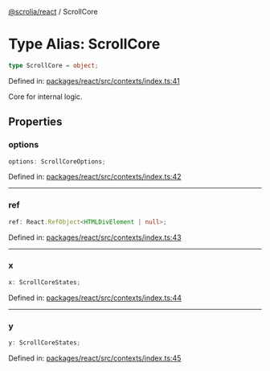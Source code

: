 [@scrolia/react](../README.md) / ScrollCore

# Type Alias: ScrollCore

```ts
type ScrollCore = object;
```

Defined in: [packages/react/src/contexts/index.ts:41](https://github.com/alpheustangs/scrolia/blob/99f515e4b0095d09a280c57c2fd0f9cf08d6dcf1/packages/react/src/contexts/index.ts#L41)

Core for internal logic.

## Properties

### options

```ts
options: ScrollCoreOptions;
```

Defined in: [packages/react/src/contexts/index.ts:42](https://github.com/alpheustangs/scrolia/blob/99f515e4b0095d09a280c57c2fd0f9cf08d6dcf1/packages/react/src/contexts/index.ts#L42)

***

### ref

```ts
ref: React.RefObject<HTMLDivElement | null>;
```

Defined in: [packages/react/src/contexts/index.ts:43](https://github.com/alpheustangs/scrolia/blob/99f515e4b0095d09a280c57c2fd0f9cf08d6dcf1/packages/react/src/contexts/index.ts#L43)

***

### x

```ts
x: ScrollCoreStates;
```

Defined in: [packages/react/src/contexts/index.ts:44](https://github.com/alpheustangs/scrolia/blob/99f515e4b0095d09a280c57c2fd0f9cf08d6dcf1/packages/react/src/contexts/index.ts#L44)

***

### y

```ts
y: ScrollCoreStates;
```

Defined in: [packages/react/src/contexts/index.ts:45](https://github.com/alpheustangs/scrolia/blob/99f515e4b0095d09a280c57c2fd0f9cf08d6dcf1/packages/react/src/contexts/index.ts#L45)
